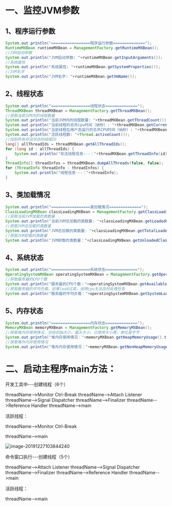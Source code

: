 # 一、监控JVM参数

## 1、程序运行参数

```java
System.out.println("=================程序运行参数==============");
RuntimeMXBean runtimeMXBean = ManagementFactory.getRuntimeMXBean();
//JVM启动参数
System.out.println("JVM启动参数: "+runtimeMXBean.getInputArguments());
//系统属性
System.out.println("系统属性: "+runtimeMXBean.getSystemProperties());
//JVM名字
System.out.println("JVM名字: "+runtimeMXBean.getVmName());
```

## 2、线程状态

```java
System.out.println("=================线程状态==============");
ThreadMXBean threadMXBean = ManagementFactory.getThreadMXBean();
//获取当前JVM内的线程数量
System.out.println("当前JVM内的线程数量: "+threadMXBean.getThreadCount());
System.out.println("当前线程的总共cpu时间（纳秒）: "+threadMXBean.getCurrentThreadCpuTime());
System.out.println("当前线程在用户态运行的总共CPU时间（纳秒）: "+threadMXBean.getCurrentThreadUserTime());
System.out.println("活跃线程数: "+Thread.activeCount());
//找到所有存活状态的线程ID
long[] allThreadIds = threadMXBean.getAllThreadIds();
for (long id : allThreadIds) {    
    System.out.println("存活线程信息---："+threadMXBean.getThreadInfo(id));
}
ThreadInfo[] threadInfos = threadMXBean.dumpAllThreads(false, false);
for (ThreadInfo threadInfo : threadInfos) {    
    System.out.println("线程信息---："+threadInfo);
}
```

## 3、类加载情况

```java
System.out.println("=================类加载情况==============");
ClassLoadingMXBean classLoadingMXBean = ManagementFactory.getClassLoadingMXBean();
//获取当前JVM加载的类数量
System.out.println("当前JVM总加载的类数量: "+classLoadingMXBean.getLoadedClassCount());
//获取JVM总加载的类数量
System.out.println("JVM总加载的类数量: "+classLoadingMXBean.getTotalLoadedClassCount());
//获取JVM卸载的类数量
System.out.println("JVM卸载的类数量："+classLoadingMXBean.getUnloadedClassCount());
```

## 4、系统状态

```java
System.out.println("=================系统状态==============");
OperatingSystemMXBean operatingSystemMXBean = ManagementFactory.getOperatingSystemMXBean();
//获取服务器的CPU个数
System.out.println("服务器的CPU个数："+operatingSystemMXBean.getAvailableProcessors());
//获取服务器的平均负载，如果load过高，说明cpu无法及时处理任务 
System.out.println("服务器的平均负载："+operatingSystemMXBean.getSystemLoadAverage());
```

## 5、内存状态

```java
System.out.println("=================内存状态==============");
MemoryMXBean memoryMXBean = ManagementFactory.getMemoryMXBean();
//获取堆内存使用情况，包括初始大小，最大大小，已使用大小等，单位是字节
System.out.println("堆内存使用情况："+memoryMXBean.getHeapMemoryUsage().toString());
//获取堆外内存使用情况
System.out.println("堆外内存使用情况："+memoryMXBean.getNonHeapMemoryUsage());
```





# 二、启动主程序main方法：

开发工具中---创建线程（6个）

threadName-->Monitor Ctrl-Break
threadName-->Attach Listener
threadName-->Signal Dispatcher
threadName-->Finalizer
threadName-->Reference Handler
threadName-->main

活跃线程：

threadName-->Monitor Ctrl-Break

threadName-->main

![image-20191227103844240](C:\Users\l\AppData\Roaming\Typora\typora-user-images\image-20191227103844240.png)



命令窗口执行---创建线程（5个）

threadName-->Attach Listener
threadName-->Signal Dispatcher
threadName-->Finalizer
threadName-->Reference Handler
threadName-->main

活跃线程：

threadName-->main

